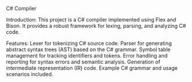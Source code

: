 C# Compiler

Introduction:
This project is a C# compiler implemented using Flex and Bison. It provides a robust framework for lexing, parsing, and analyzing C# code.

Features:
Lexer for tokenizing C# source code.
Parser for generating abstract syntax trees (AST) based on the C# grammar.
Symbol table management for tracking identifiers and tokens.
Error handling and reporting for syntax errors and semantic analysis.
Generation of intermediate representation (IR) code.
Example C# grammar and usage scenarios included.
